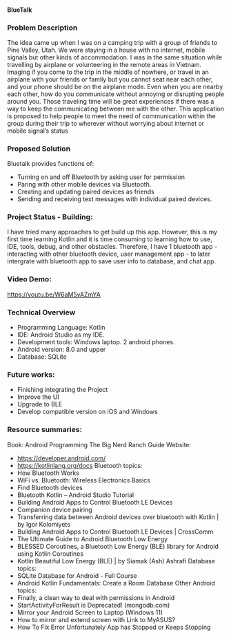 #### BlueTalk

### Problem Description

The idea came up when I was on a camping trip with a group of friends to Pine Valley, Utah. We were staying in a house with no internet, mobile signals but other kinds of accommodation. I was in the same situation while travelling by airplane or volunteering in the remote areas in Vietnam. Imaging if you come to the trip in the middle of nowhere, or travel in an airplane with your friends or family but you cannot seat near each other, and your phone should be on the airplane mode. Even when you are nearby each other, how do you communicate without annoying or disrupting people around you. Those traveling time will be great experiences if there was a way to keep the communicating between me with the other. This application is proposed to help people to meet the need of communication within the group during their trip to wherever without worrying about internet or mobile signal’s status

### Proposed Solution
Bluetalk provides functions of:
- Turning on and off Bluetooth by asking user for permission
- Paring with other mobile devices via Bluetooth.
- Creating and updating paired devices as friends
- Sending and receiving text messages with individual paired devices.

### Project Status - Building:
I have tried many approaches to get build up this app. However, this is my first time learning Kotlin and it is time consuming to learning how to use, IDE, tools, debug, and other obstacles. Therefore, I have 1 bluetooth app - interacting with other bluetooth device, user management app - to later intergrate with bluetooth app to save user info to database, and chat app.

### Video Demo:
https://youtu.be/W6aM5yAZmYA

### Technical Overview

- Programming Language: Kotlin
- IDE: Android Studio as my IDE. 
- Development tools: Windows laptop. 2 android phones.
- Android version: 8.0 and upper
- Database: SQLite

### Future works: 
- Finishing integrating the Project
- Improve the UI
- Upgrade to BLE
- Develop compatible version on iOS and Windows

### Resource summaries:
Book: Android Programming The Big Nerd Ranch Guide
Website: 
- https://developer.android.com/
- https://kotlinlang.org/docs
Bluetooth topics:
- How Bluetooth Works  
- WiFi vs. Bluetooth: Wireless Electronics Basics  
- Find Bluetooth devices
- Bluetooth Kotlin – Android Studio Tutorial
- Building Android Apps to Control Bluetooth LE Devices
- Companion device pairing 
- Transferring data between Android devices over bluetooth with Kotlin | by Igor Kolomiyets  
- Building Android Apps to Control Bluetooth LE Devices | CrossComm
- The Ultimate Guide to Android Bluetooth Low Energy 
- BLESSED Coroutines, a Bluetooth Low Energy (BLE) library for Android using Kotlin Coroutines
- Kotlin Beautiful Low Energy (BLE) | by Siamak (Ash) Ashrafi 
Database topics:
- SQLite Database for Android - Full Course
- Android Kotlin Fundamentals: Create a Room Database
Other Android topics: 
- Finally, a clean way to deal with permissions in Android
- StartActivityForResult is Deprecated! (mongodb.com)
- Mirror your Android Screen to Laptop (Windows 11)
- How to mirror and extend screen with Link to MyASUS? 
- How To Fix Error Unfortunately App has Stopped or Keeps Stopping 
